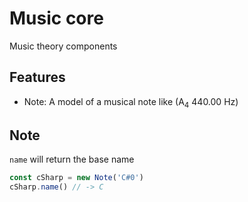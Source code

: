 # Music core

Music theory components

## Features

- Note: A model of a musical note like (A<sub>4</sub> 440.00 Hz)

## Note

`name` will return the base name
```typescript
const cSharp = new Note('C#0')
cSharp.name() // -> C
```

